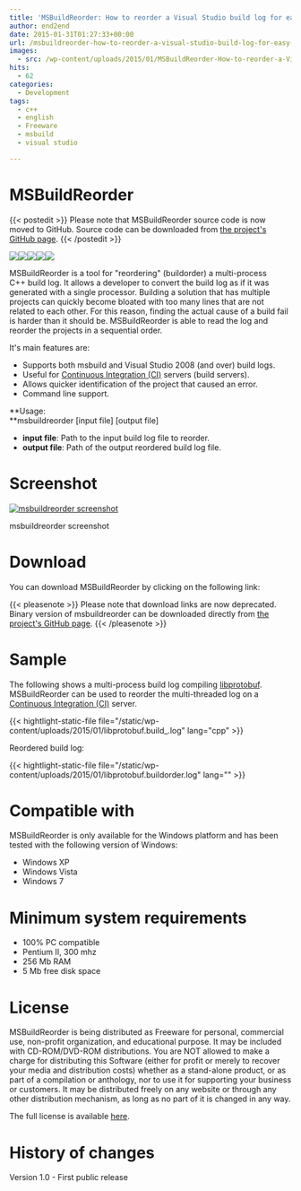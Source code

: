 ```yaml
---
title: 'MSBuildReorder: How to reorder a Visual Studio build log for easy reading'
author: end2end
date: 2015-01-31T01:27:33+00:00
url: /msbuildreorder-how-to-reorder-a-visual-studio-build-log-for-easy-reading/
images:
  - src: /wp-content/uploads/2015/01/MSBuildReorder-How-to-reorder-a-Visual-Studio-build-log-for-easy-reading.png
hits:
  - 62
categories:
  - Development
tags:
  - c++
  - english
  - Freeware
  - msbuild
  - visual studio

---
```

# MSBuildReorder

{{< postedit >}}
  Please note that MSBuildReorder source code is now moved to GitHub. Source code can be downloaded from [the project's GitHub page](http://github.com/end2endzone/msbuildreorder).
{{< /postedit >}}


![](https://img.shields.io/badge/License-MIT-yellow.svg)![](https://img.shields.io/github/release/end2endzone/msbuildreorder.svg)![](https://ci.appveyor.com/api/projects/status/911ry08o97ubv506/branch/master?svg=true)![](https://img.shields.io/appveyor/tests/end2endzone/msbuildreorder/master.svg)![](https://img.shields.io/github/downloads/end2endzone/msbuildreorder/total.svg) 

MSBuildReorder is a tool for "reordering" (buildorder) a multi-process C++&nbsp;build log. It allows a developer to convert the build log as if it was generated with a single processor.
Building a solution that has multiple projects can quickly become bloated with too many lines that are not related to each other. For this reason, finding the actual cause of a build fail is harder than it should be.  MSBuildReorder is able to read the log and reorder the projects in a sequential order.

It's main features are:

* Supports both msbuild and Visual Studio 2008 (and over) build logs.
* Useful for [Continuous Integration (CI)](http://en.wikipedia.org/wiki/Continuous_integration) servers (build servers).
* Allows quicker identification of the project that caused an error.
* Command line support.

**Usage:<br /> **msbuildreorder [input file]&nbsp;[output file]

* **input file**: Path to the input build log file to reorder.
* **output file**: Path of the output reordered build log file.

# Screenshot

[![msbuildreorder screenshot](/wp-content/uploads/2015/01/msbuildreorder-screenshot.png)](/wp-content/uploads/2015/01/msbuildreorder-screenshot.png)

msbuildreorder screenshot

# Download

You can download MSBuildReorder by clicking on the following link:

{{< pleasenote >}}
  Please note that download links are now deprecated. Binary version of msbuildreorder can be downloaded directly from [the project's GitHub page](http://github.com/end2endzone/msbuildreorder/releases).
{{< /pleasenote >}}


# Sample

The following shows a multi-process build log compiling [libprotobuf](http://code.google.com/p/protobuf/). MSBuildReorder can be used to reorder the multi-threaded log on a [Continuous Integration (CI)](http://en.wikipedia.org/wiki/Continuous_integration) server.

{{< hightlight-static-file file="/static/wp-content/uploads/2015/01/libprotobuf.build_.log" lang="cpp" >}}

Reordered build log:

{{< hightlight-static-file file="/static/wp-content/uploads/2015/01/libprotobuf.buildorder.log" lang="" >}}

# Compatible with

MSBuildReorder is only available for the Windows platform and has been tested with the following version of Windows:

* Windows XP
* Windows Vista
* Windows 7

# Minimum system requirements

* 100% PC compatible
* Pentium II, 300 mhz
* 256 Mb RAM
* 5 Mb free disk space

# License

MSBuildReorder is being distributed as Freeware for personal, commercial use, non-profit organization, and educational purpose. It may be included with CD-ROM/DVD-ROM distributions. You are NOT allowed to make a charge for distributing this Software (either for profit or merely to recover your media and distribution costs) whether as a stand-alone product, or as part of a compilation or anthology, nor to use it for supporting your business or customers. It may be distributed freely on any website or through any other distribution mechanism, as long as no part of it is changed in any way.

The full license is available [here](/wp-content/uploads/2015/01/MSBuildReorder-EULA.htm).

# History of changes

Version 1.0 - First public release

